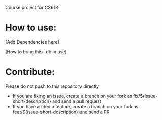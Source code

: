 Course project for CS618

How to use:
===========

[Add Dependencies here]

[How to bring this -db in use]

Contribute:
===========

Please do not push to this repository directly

- If you are fixing an issue, create a branch on your fork as fix/${issue-short-description} and send a pull request
- If you have added a feature, create a branch on your fork as feat/${issue-short-description} and send a PR

